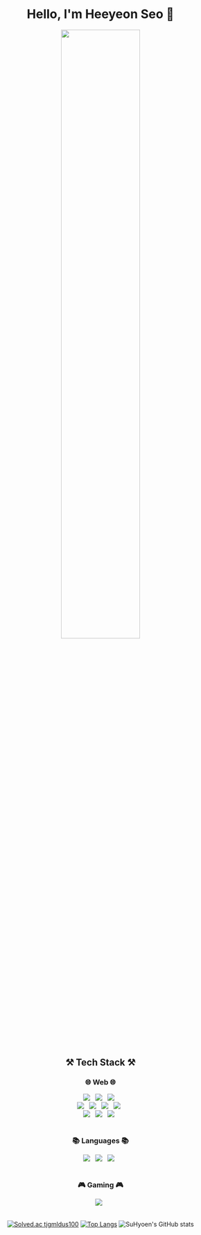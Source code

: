 <div align="center">
  <h1>Hello, I'm Heeyeon Seo 👋</h1>
  
  <img width=60% src="https://github.com/jjackdduke/jjackdduke/assets/109324506/4cf7de30-fb6b-4a24-83b8-6896ebc528bc"/>

  <h2 align="center"><b>⚒ Tech Stack ⚒</b></h2>
  <h3 align="center">🌐 Web 🌐</h3>
  <a><img src="https://img.shields.io/badge/Spring-6DB33F?style=flat-square&logo=Spring&logoColor=white"/></a> &nbsp 
  <a><img src="https://img.shields.io/badge/Spring Boot-13C100?style=flat-square&logo=Spring Boot&logoColor=white"/></a> &nbsp 
  <a><img src="https://img.shields.io/badge/Django-092E20?style=flat-square&logo=Django&logoColor=white"/></a> &nbsp 
  <br>
  <a><img src="https://img.shields.io/badge/React-61DAFB?style=flat-square&logo=React&logoColor=white"/></a> &nbsp 
  <a><img src="https://img.shields.io/badge/TypeScript-3178C6?style=flat-square&logo=TypeScript&logoColor=white"/></a> &nbsp
  <a><img src="https://img.shields.io/badge/JavaScript-F7DF1E?style=flat-square&logo=JavaScript&logoColor=white"/></a> &nbsp
  <a><img src="https://img.shields.io/badge/Vue.js-4FC08D?style=flat-square&logo=Vue.js&logoColor=white"/></a> &nbsp 
  <br>
  <a><img src="https://img.shields.io/badge/StyledComponent-DB7093?style=flat-square&logo=styled-components&logoColor=white"/></a> &nbsp 
  <a><img src="https://img.shields.io/badge/CSS3-1572B6?style=flat-square&logo=CSS3&logoColor=white"/></a> &nbsp
  <a><img src="https://img.shields.io/badge/MySQL-4479A1?style=flat-square&logo=MySQL&logoColor=white"/></a> &nbsp 
  <br>
  <br>
  <h3 align="center">📚 Languages 📚</h3>
  <a><img src="https://img.shields.io/badge/Java-2C2255?style=flat-square&logo=Eclipse IDE&logoColor=white"/></a> &nbsp 
  <a><img src="https://img.shields.io/badge/Python-3776AB?style=flat-square&logo=Python&logoColor=white"/></a> &nbsp 
  <a><img src="https://img.shields.io/badge/c%23-%23239120.svg?style=flat-square&logo=c-sharp&logoColor=white"/></a> &nbsp
  <br>
  <br>
  <h3 align="center">🎮 Gaming 🎮</h3>
  <a><img src="https://img.shields.io/badge/unity-%23000000.svg?style=flat-square&logo=unity&logoColor=white"/></a> &nbsp
  <br>
  <br>
  


  [![Solved.ac tjgmldus100](http://mazassumnida.wtf/api/generate_badge?boj=tjgmldus100)](https://solved.ac/tjgmldus100)
  [![Top Langs](https://github-readme-stats.vercel.app/api/top-langs/?username=jjackdduke&layout=compact&theme=omni )](https://github.com/jjackdduke/github-readme-stats)
  ![SuHyoen's GitHub stats](https://github-readme-stats.vercel.app/api?username=jjackdduke&show_icons=true&theme=omni   )
</div>

<!--
**jjackdduke/jjackdduke** is a ✨ _special_ ✨ repository because its `README.md` (this file) appears on your GitHub profile.

Here are some ideas to get you started:

- 🔭 I’m currently working on ...
- 🌱 I’m currently learning ...
- 👯 I’m looking to collaborate on ...
- 🤔 I’m looking for help with ...
- 💬 Ask me about ...
- 📫 How to reach me: ...
- 😄 Pronouns: ...
- ⚡ Fun fact: ...
-->

<!--
**jjackdduke/jjackdduke** is a ✨ _special_ ✨ repository because its `README.md` (this file) appears on your GitHub profile.

Here are some ideas to get you started:

- 🔭 I’m currently working on ...
- 🌱 I’m currently learning ...
- 👯 I’m looking to collaborate on ...
- 🤔 I’m looking for help with ...
- 💬 Ask me about ...
- 📫 How to reach me: ...
- 😄 Pronouns: ...
- ⚡ Fun fact: ...
-->

